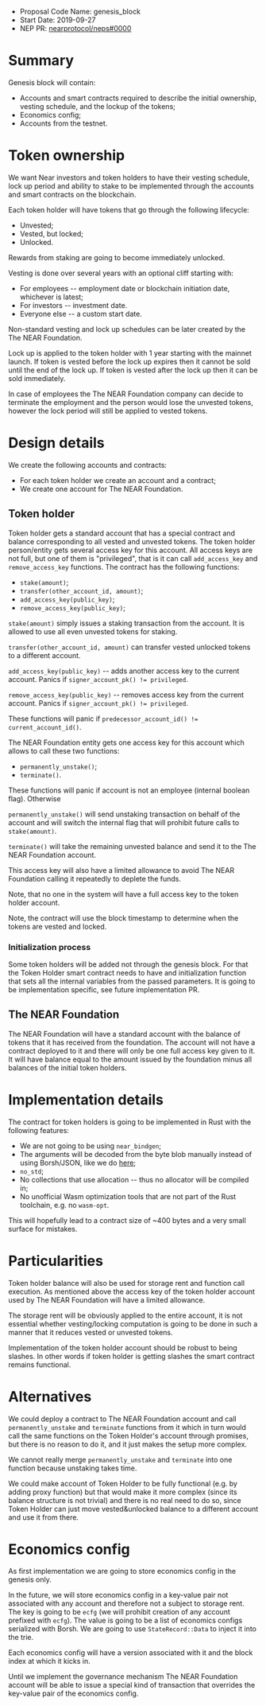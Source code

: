 - Proposal Code Name: genesis_block
- Start Date: 2019-09-27
- NEP PR: [nearprotocol/neps#0000](https://github.com/nearprotocol/neps/pull/0000)

# Summary
[summary]: #summary

Genesis block will contain:
* Accounts and smart contracts required to describe the initial ownership, vesting schedule, and the lockup of the tokens;
* Economics config;
* Accounts from the testnet.

# Token ownership
We want Near investors and token holders to have their vesting schedule, lock up period and ability to stake to be implemented through the accounts and smart contracts on the blockchain.

Each token holder will have tokens that go through the following lifecycle:
* Unvested;
* Vested, but locked;
* Unlocked.

Rewards from staking are going to become immediately unlocked.

Vesting is done over several years with an optional cliff starting with:
* For employees -- employment date or blockchain initiation date, whichever is latest;
* For investors -- investment date.
* Everyone else -- a custom start date.

Non-standard vesting and lock up schedules can be later created by the The NEAR Foundation.

Lock up is applied to the token holder with 1 year starting with the mainnet launch. If token is vested before the lock up expires then it cannot be sold until the end of the lock up. If token is vested after the lock up then it can be sold immediately.

In case of employees the The NEAR Foundation company can decide to terminate the employment and the person would lose the unvested tokens, however the lock period will still be applied to vested tokens.

# Design details
We create the following accounts and contracts:
* For each token holder we create an account and a contract;
* We create one account for The NEAR Foundation.

## Token holder
Token holder gets a standard account that has a special contract and balance corresponding to all vested and unvested tokens.
The token holder person/entity gets several access key for this account. All access keys are not full, but one of them
is "privileged", that is it can call `add_access_key` and `remove_access_key` functions. The contract has the following functions:
* `stake(amount)`;
* `transfer(other_account_id, amount)`;
* `add_access_key(public_key)`;
* `remove_access_key(public_key)`;

`stake(amount)` simply issues a staking transaction from the account. It is allowed to use all even unvested tokens for staking.

`transfer(other_account_id, amount)` can transfer vested unlocked tokens to a different account.

`add_access_key(public_key)` -- adds another access key to the current account. Panics if `signer_account_pk() != privileged`.

`remove_access_key(public_key)` -- removes access key from the current account. Panics if `signer_account_pk() != privileged`.

These functions will panic if `predecessor_account_id() != current_account_id()`.

The NEAR Foundation entity gets one access key for this account which allows to call these two functions:
* `permanently_unstake()`;
* `terminate()`.

These functions will panic if account is not an employee (internal boolean flag). Otherwise

`permanently_unstake()` will send unstaking transaction on behalf of the account and will switch the internal flag that will prohibit future calls to `stake(amount)`.

`terminate()` will take the remaining unvested balance and send it to the The NEAR Foundation account.

This access key will also have a limited allowance to avoid The NEAR Foundation calling it repeatedly to deplete the funds.

Note, that no one in the system will have a full access key to the token holder account.

Note, the contract will use the block timestamp to determine when the tokens are vested and locked.

### Initialization process

Some token holders will be added not through the genesis block. For that the Token Holder smart contract needs to have
and initialization function that sets all the internal variables from the passed parameters. It is going to be implementation specific,
see future implementation PR.

## The NEAR Foundation
The NEAR Foundation will have a standard account with the balance of tokens that it has received from the foundation. The account will not have a contract deployed to it and there will only be one full access key given to it. It will have balance equal to the amount issued by the foundation minus all balances of the initial token holders.

# Implementation details
The contract for token holders is going to be implemented in Rust with the following features:
* We are not going to be using `near_bindgen`;
* The arguments will be decoded from the byte blob manually instead of using Borsh/JSON, like we do [here](https://github.com/nearprotocol/nearcore/blob/55e0333e51bc05909d21d8cbc25e8051e71b0c04/runtime/runtime/tests/tiny-contract-rs/src/lib.rs#L154);
* `no_std`;
* No collections that use allocation -- thus no allocator will be compiled in;
* No unofficial Wasm optimization tools that are not part of the Rust toolchain, e.g. no `wasm-opt`.

This will hopefully lead to a contract size of ~400 bytes and a very small surface for mistakes.

# Particularities
Token holder balance will also be used for storage rent and function call execution. As mentioned above the access key of the token holder account used by The NEAR Foundation will have a limited allowance.

The storage rent will be obviously applied to the entire account, it is not essential whether vesting/locking computation is going to be done in such a manner that it reduces vested or unvested tokens.

Implementation of the token holder account should be robust to being slashes. In other words if token holder is getting slashes the smart contract
remains functional.


# Alternatives

We could deploy a contract to The NEAR Foundation account and call `permanently_unstake` and `terminate` functions from it which in
turn would call the same functions on the Token Holder's account through promises, but there is no reason to do it, and it just makes the setup more complex.

We cannot really merge `permanently_unstake` and `terminate` into one function because unstaking takes time.

We could make account of Token Holder to be fully functional (e.g. by adding proxy function) but that would make it more
complex (since its balance structure is not trivial) and there is no real need to do so, since Token Holder can just move vested&unlocked balance to a different account and use it from there.


# Economics config

As first implementation we are going to store economics config in the genesis only.

In the future, we will store economics config in a key-value pair not associated with any account and therefore not a subject
to storage rent. The key is going to be `ecfg` (we will prohibit creation of any account prefixed with `ecfg`).
The value is going to be a list of economics configs serialized with Borsh. We are going to use `StateRecord::Data` to inject it into the trie.

Each economics config will have a version associated with it and the block index at which it kicks in.

Until we implement the governance mechanism The NEAR Foundation account will be able to issue a special kind of transaction that overrides the key-value pair of the economics config.

